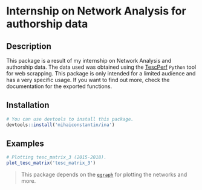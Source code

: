# Internship on Network Analysis for authorship data

## Description
This package is a result of my internship on Network Analysis and authorship data.
The data used was obtained using the [TescPerf](https://github.com/mihaiconstantin/TescPerf) `Python` tool for web scrapping. This package is only intended for a limited audience and has a very specific usage. If you want to find out more, check the documentation for the exported functions. 

## Installation

```r
# You can use devtools to install this package.
devtools::install('mihaiconstantin/ina')
```

## Examples

```r
# Plotting tesc_matrix_3 (2015-2018).
plot_tesc_matrix('tesc_matrix_3')
```

> This package depends on the [`qgraph`](https://github.com/SachaEpskamp/qgraph) for plotting the networks and more.
